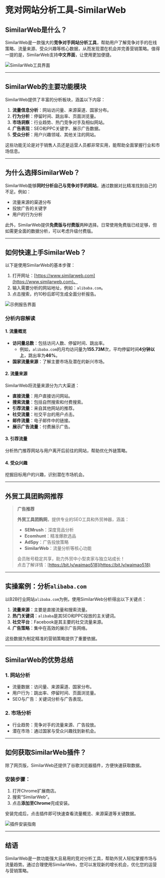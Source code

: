 # 竞对网站分析工具-SimilarWeb

## SimilarWeb是什么？

SimilarWeb是一款强大的**竞争对手网站分析工具**，帮助用户了解竞争对手的在线策略、流量来源、受众兴趣等核心数据，从而发现潜在机会并完善营销策略。值得一提的是，SimilarWeb支持**中文界面**，让使用更加便捷。

![SimilarWeb工具界面](http://p8.itc.cn/q_70/images03/20201105/e2fcc6821d2b4743ad641933a6c9b412.png)

---

## SimilarWeb的主要功能模块

SimilarWeb提供了丰富的分析板块，涵盖以下内容：

1. **流量信息分析**：网站访问量、来源渠道、国家分布。
2. **行为分析**：停留时间、跳出率、页面浏览量。
3. **市场洞察**：行业趋势、热门竞争对手及相似网站。
4. **广告表现**：SEO和PPC关键字、展示广告数据。
5. **受众分析**：用户兴趣领域、其他关注的网站。

这些功能无论是对于销售人员还是运营人员都非常实用，能帮助全面掌握行业和市场信息。

---

## 为什么选择SimilarWeb？

SimilarWeb能够**同时分析自己与竞争对手的网站**，通过数据对比精准找到自己的不足。例如：
- 流量来源的渠道分布
- 投放广告的关键字
- 用户的行为分析

此外，SimilarWeb提供**免费版与付费版**两种选择。日常使用免费版已经足够，但如需更全面的数据分析，可以考虑升级付费版。

---

## 如何快速上手SimilarWeb？

以下是使用SimilarWeb的基本步骤：

1. 打开网址：[https://www.similarweb.com](https://www.similarweb.com)。
2. 输入需要分析的网站地址，例如：`alibaba.com`。
3. 点击搜索，约10秒后即可生成全面分析报告。

![示例报告界面](http://p9.itc.cn/q_70/images03/20201105/a57ec487a47146a088e0b9d0400cb6d7.png)

### 分析内容解读

#### 1. **流量概览**
- **访问量总数**：包括访问人数、停留时间、跳出率。
  - 例如，`alibaba.com`的月均访问量为**155.73M**次，平均停留时间**4分钟以上**，跳出率为**46%**。
- **国家流量来源**：了解主要市场及潜在的新兴市场。

#### 2. **流量来源**
SimilarWeb将流量来源分为六大渠道：
- **直接流量**：用户直接访问网站。
- **搜索流量**：包括自然搜索和付费搜索。
- **引荐流量**：来自其他网站的推荐。
- **社交流量**：社交平台的用户点击。
- **邮件流量**：电子邮件中的链接。
- **展示广告流量**：付费展示广告。

#### 3. **引荐流量**
分析热门推荐网站与用户离开后前往的网站，帮助优化外链策略。

#### 4. **受众兴趣**
挖掘目标用户的兴趣，识别潜在市场机会。

---

## 外贸工具团购网推荐

> **广告推荐**
> 
> **外贸工具团购网**，提供专业的SEO工具和外贸神器，涵盖：
> - **SEMrush**：深度竞品分析
> - **Ecomhunt**：精准爆款选品
> - **AdSpy**：广告投放策略
> - **SimilarWeb**：流量分析等核心功能
> 
> 会员账号稳定共享，助力外贸中小型卖家与独立站成长！  
> 点击了解详情：[https://bit.ly/waimao518](https://bit.ly/waimao518)

---

## 实操案例：分析`alibaba.com`

以B2B行业网站`alibaba.com`为例，使用SimilarWeb分析得出以下关键点：

1. **流量来源**：主要是直接流量和搜索流量。
2. **热门关键词**：`alibaba`是其SEO和PPC投放的主关键词。
3. **社交平台**：Facebook是其主要的社交流量来源。
4. **广告策略**：集中在高效的展示广告网络。

这些数据为制定精准的营销策略提供了重要依据。

---

## SimilarWeb的优势总结

### 1. **网站分析**
- 流量数据：访问量、来源渠道、国家分布。
- 用户行为：跳出率、停留时间、页面浏览量。
- SEO与广告：关键词分析与广告表现。

### 2. **市场分析**
- 行业趋势：竞争对手的流量来源、广告投放。
- 潜在市场：通过国家与受众兴趣找到新机会。

---

## 如何获取SimilarWeb插件？

除了网页版，SimilarWeb还提供了谷歌浏览器插件，方便快速获取数据。

### 安装步骤：
1. 打开Chrome扩展商店。
2. 搜索“SimilarWeb”。
3. 点击**添加至Chrome**完成安装。

安装完成后，点击插件即可快速查看流量概览、来源渠道等关键数据。

![插件安装指南](http://p0.itc.cn/q_70/images03/20201105/6f1ccdc15b404857ae3389d66c6e8741.png)

---

## 结语

SimilarWeb是一款功能强大且易用的竞对分析工具，帮助外贸人轻松掌握市场与流量趋势。通过合理使用SimilarWeb，您可以发现新的增长机会，优化您的运营与营销策略。


